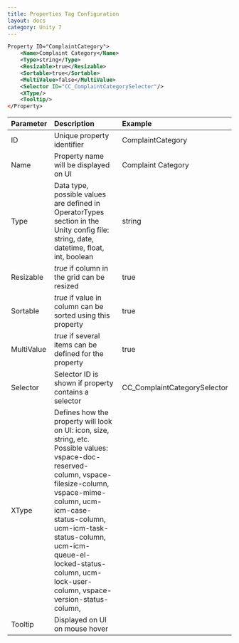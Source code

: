 ```yaml
---
title: Properties Tag Configuration
layout: docs
category: Unity 7
---
```

```xml
Property ID="ComplaintCategory">
	<Name>Complaint Category</Name>
	<Type>string</Type>
	<Resizable>true</Resizable>
	<Sortable>true</Sortable>
	<MultiValue>false</MultiValue>
	<Selector ID="CC_ComplaintCategorySelector"/>
	<XType/>
	<Tooltip/>
</Property>
```

| Parameter           | Description | Example |
|:--------------------|:------------|:--------|
| ID                  | Unique property identifier | ComplaintCategory |
| Name                | Property name will be displayed on UI | Complaint Category |
| Type                | Data type, possible values are defined in OperatorTypes section in the Unity config file: string, date, datetime, float, int, boolean | string |
| Resizable           | *true* if column in the grid can be resized | true |
| Sortable            | *true* if value in column can be sorted using this property | true |
| MultiValue          | *true* if several items can be defined for the property | true |
| Selector            |  Selector ID is shown if property contains a selector| CC_ComplaintCategorySelector |
| XType               | Defines how the property will look on UI: icon, size, string, etc. Possible values: vspace-doc-reserved-column, vspace-filesize-column, vspace-mime-column, ucm-icm-case-status-column, ucm-icm-task-status-column, ucm-icm-queue-el-locked-status-column, ucm-lock-user-column, vspace-version-status-column,   | |
| Tooltip             | Displayed on UI on mouse hover  | |
